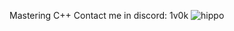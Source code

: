 Mastering C++
Contact me in discord: 1v0k
![hippo](https://media3.giphy.com/media/aUovxH8Vf9qDu/giphy.gif)



<!--
Later
-->

